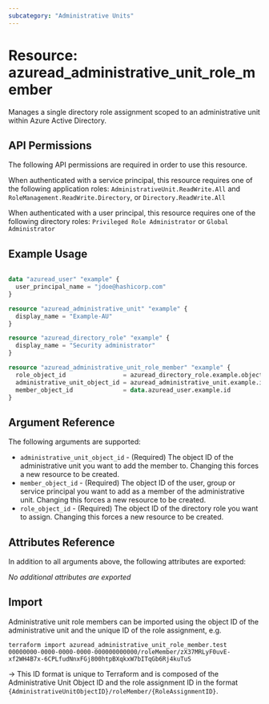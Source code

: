 ```yaml
---
subcategory: "Administrative Units"
---
```


# Resource: azuread_administrative_unit_role_member

Manages a single directory role assignment scoped to an administrative unit within Azure Active Directory.

## API Permissions

The following API permissions are required in order to use this resource.

When authenticated with a service principal, this resource requires one of the following application roles: `AdministrativeUnit.ReadWrite.All` and `RoleManagement.ReadWrite.Directory`, or `Directory.ReadWrite.All`

When authenticated with a user principal, this resource requires one of the following directory roles: `Privileged Role Administrator` or `Global Administrator`

## Example Usage

```terraform

data "azuread_user" "example" {
  user_principal_name = "jdoe@hashicorp.com"
}

resource "azuread_administrative_unit" "example" {
  display_name = "Example-AU"
}

resource "azuread_directory_role" "example" {
  display_name = "Security administrator"
}

resource "azuread_administrative_unit_role_member" "example" {
  role_object_id                = azuread_directory_role.example.object_id
  administrative_unit_object_id = azuread_administrative_unit.example.id
  member_object_id              = data.azuread_user.example.id
}
```

## Argument Reference

The following arguments are supported:

* `administrative_unit_object_id` - (Required) The object ID of the administrative unit you want to add the member to. Changing this forces a new resource to be created.
* `member_object_id` - (Required) The object ID of the user, group or service principal you want to add as a member of the administrative unit. Changing this forces a new resource to be created.
* `role_object_id` - (Required) The object ID of the directory role you want to assign. Changing this forces a new resource to be created.

## Attributes Reference

In addition to all arguments above, the following attributes are exported:

*No additional attributes are exported*

## Import

Administrative unit role members can be imported using the object ID of the administrative unit and the unique ID of the role assignment, e.g.

```shell
terraform import azuread_administrative_unit_role_member.test 00000000-0000-0000-0000-000000000000/roleMember/zX37MRLyF0uvE-xf2WH4B7x-6CPLfudNnxFGj800htpBXqkxW7bITqGb6Rj4kuTuS
```

-> This ID format is unique to Terraform and is composed of the Administrative Unit Object ID and the role assignment ID in the format `{AdministrativeUnitObjectID}/roleMember/{RoleAssignmentID}`.
